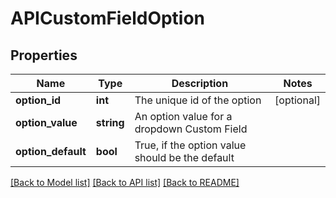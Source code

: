 # APICustomFieldOption

## Properties
Name | Type | Description | Notes
------------ | ------------- | ------------- | -------------
**option_id** | **int** | The unique id of the option | [optional] 
**option_value** | **string** | An option value for a dropdown Custom Field | 
**option_default** | **bool** | True, if the option value should be the default | 

[[Back to Model list]](../README.md#documentation-for-models) [[Back to API list]](../README.md#documentation-for-api-endpoints) [[Back to README]](../README.md)


